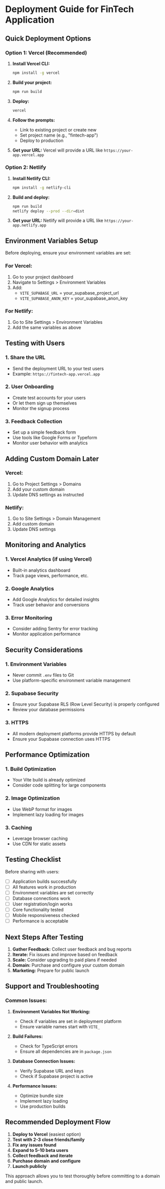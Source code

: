 # Deployment Guide for FinTech Application

## Quick Deployment Options

### Option 1: Vercel (Recommended)

1. **Install Vercel CLI:**
   ```bash
   npm install -g vercel
   ```

2. **Build your project:**
   ```bash
   npm run build
   ```

3. **Deploy:**
   ```bash
   vercel
   ```

4. **Follow the prompts:**
   - Link to existing project or create new
   - Set project name (e.g., "fintech-app")
   - Deploy to production

5. **Get your URL:** Vercel will provide a URL like `https://your-app.vercel.app`

### Option 2: Netlify

1. **Install Netlify CLI:**
   ```bash
   npm install -g netlify-cli
   ```

2. **Build and deploy:**
   ```bash
   npm run build
   netlify deploy --prod --dir=dist
   ```

3. **Get your URL:** Netlify will provide a URL like `https://your-app.netlify.app`

## Environment Variables Setup

Before deploying, ensure your environment variables are set:

### For Vercel:
1. Go to your project dashboard
2. Navigate to Settings > Environment Variables
3. Add:
   - `VITE_SUPABASE_URL` = your_supabase_project_url
   - `VITE_SUPABASE_ANON_KEY` = your_supabase_anon_key

### For Netlify:
1. Go to Site Settings > Environment Variables
2. Add the same variables as above

## Testing with Users

### 1. Share the URL
- Send the deployment URL to your test users
- Example: `https://fintech-app.vercel.app`

### 2. User Onboarding
- Create test accounts for your users
- Or let them sign up themselves
- Monitor the signup process

### 3. Feedback Collection
- Set up a simple feedback form
- Use tools like Google Forms or Typeform
- Monitor user behavior with analytics

## Adding Custom Domain Later

### Vercel:
1. Go to Project Settings > Domains
2. Add your custom domain
3. Update DNS settings as instructed

### Netlify:
1. Go to Site Settings > Domain Management
2. Add custom domain
3. Update DNS settings

## Monitoring and Analytics

### 1. Vercel Analytics (if using Vercel)
- Built-in analytics dashboard
- Track page views, performance, etc.

### 2. Google Analytics
- Add Google Analytics for detailed insights
- Track user behavior and conversions

### 3. Error Monitoring
- Consider adding Sentry for error tracking
- Monitor application performance

## Security Considerations

### 1. Environment Variables
- Never commit `.env` files to Git
- Use platform-specific environment variable management

### 2. Supabase Security
- Ensure your Supabase RLS (Row Level Security) is properly configured
- Review your database permissions

### 3. HTTPS
- All modern deployment platforms provide HTTPS by default
- Ensure your Supabase connection uses HTTPS

## Performance Optimization

### 1. Build Optimization
- Your Vite build is already optimized
- Consider code splitting for large components

### 2. Image Optimization
- Use WebP format for images
- Implement lazy loading for images

### 3. Caching
- Leverage browser caching
- Use CDN for static assets

## Testing Checklist

Before sharing with users:

- [ ] Application builds successfully
- [ ] All features work in production
- [ ] Environment variables are set correctly
- [ ] Database connections work
- [ ] User registration/login works
- [ ] Core functionality tested
- [ ] Mobile responsiveness checked
- [ ] Performance is acceptable

## Next Steps After Testing

1. **Gather Feedback:** Collect user feedback and bug reports
2. **Iterate:** Fix issues and improve based on feedback
3. **Scale:** Consider upgrading to paid plans if needed
4. **Domain:** Purchase and configure your custom domain
5. **Marketing:** Prepare for public launch

## Support and Troubleshooting

### Common Issues:

1. **Environment Variables Not Working:**
   - Check if variables are set in deployment platform
   - Ensure variable names start with `VITE_`

2. **Build Failures:**
   - Check for TypeScript errors
   - Ensure all dependencies are in `package.json`

3. **Database Connection Issues:**
   - Verify Supabase URL and keys
   - Check if Supabase project is active

4. **Performance Issues:**
   - Optimize bundle size
   - Implement lazy loading
   - Use production builds

## Recommended Deployment Flow

1. **Deploy to Vercel** (easiest option)
2. **Test with 2-3 close friends/family**
3. **Fix any issues found**
4. **Expand to 5-10 beta users**
5. **Collect feedback and iterate**
6. **Purchase domain and configure**
7. **Launch publicly**

This approach allows you to test thoroughly before committing to a domain and public launch. 